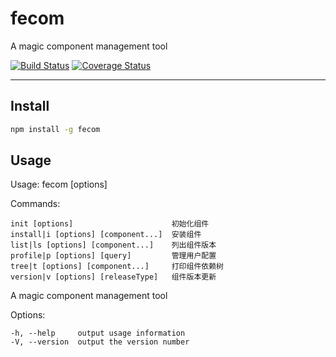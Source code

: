 # fecom
A magic component management tool

[![Build Status](https://travis-ci.org/icefox0801/fecom.svg?branch=master)](https://travis-ci.org/icefox0801/fecom)
[![Coverage Status](https://coveralls.io/repos/github/icefox0801/fecom/badge.svg?branch=master)](https://coveralls.io/github/icefox0801/fecom?branch=master)

---
## Install
```sh
npm install -g fecom
```
## Usage

  Usage: fecom [options]


  Commands:

    init [options]                      初始化组件
    install|i [options] [component...]  安装组件
    list|ls [options] [component...]    列出组件版本
    profile|p [options] [query]         管理用户配置
    tree|t [options] [component...]     打印组件依赖树
    version|v [options] [releaseType]   组件版本更新

  A magic component management tool

  Options:

    -h, --help     output usage information
    -V, --version  output the version number
